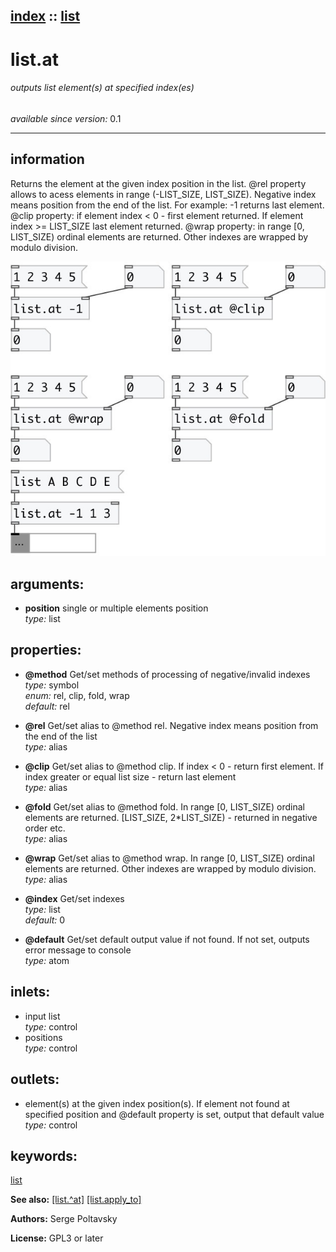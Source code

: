 [index](index.html) :: [list](category_list.html)
---

# list.at

###### outputs list element(s) at specified index(es)

*available since version:* 0.1

---


## information
Returns the element at the given index position in the list.
@rel property allows to acess elements in range (-LIST_SIZE, LIST_SIZE). Negative
            index means position from the end of the list. For example: -1 returns last
            element.
@clip property: if element index &lt; 0 - first element returned. If element index
            &gt;= LIST_SIZE last element returned.
@wrap property: in range [0, LIST_SIZE) ordinal elements are returned. Other
            indexes are wrapped by modulo division.



[![example](../examples/img/list.at.jpg)](../examples/pd/list.at.pd)



## arguments:

* **position**
single or multiple elements position<br>
_type:_ list<br>





## properties:

* **@method** 
Get/set methods of processing of negative/invalid indexes<br>
_type:_ symbol<br>
_enum:_ rel, clip, fold, wrap<br>
_default:_ rel<br>

* **@rel** 
Get/set alias to @method rel. Negative index means position from the end of the list<br>
_type:_ alias<br>

* **@clip** 
Get/set alias to @method clip. If index &lt; 0 - return first element. If index greater or
equal list size - return last element<br>
_type:_ alias<br>

* **@fold** 
Get/set alias to @method fold. In range [0, LIST_SIZE) ordinal elements are returned.
[LIST_SIZE, 2*LIST_SIZE) - returned in negative order etc.<br>
_type:_ alias<br>

* **@wrap** 
Get/set alias to @method wrap. In range [0, LIST_SIZE) ordinal elements are returned.
Other indexes are wrapped by modulo division.<br>
_type:_ alias<br>

* **@index** 
Get/set indexes<br>
_type:_ list<br>
_default:_ 0<br>

* **@default** 
Get/set default output value if not found. If not set, outputs error message to console<br>
_type:_ atom<br>



## inlets:

* input list<br>
_type:_ control
* positions<br>
_type:_ control



## outlets:

* element(s) at the given index position(s). If element not found at specified position and @default property is set, output that default value<br>
_type:_ control



## keywords:

[list](keywords/list.html)



**See also:**
[\[list.^at\]](list.%5Eat.html)
[\[list.apply_to\]](list.apply_to.html)




**Authors:** Serge Poltavsky




**License:** GPL3 or later





